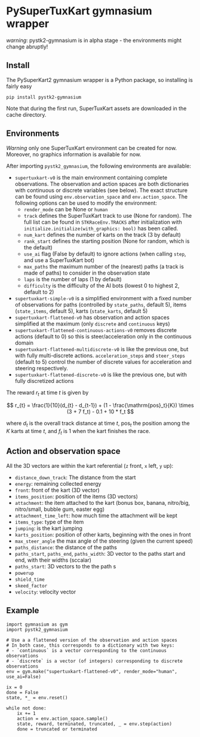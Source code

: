 # PySuperTuxKart gymnasium wrapper

*warning*: pystk2-gymnasium is in alpha stage - the environments might change abruptly!

## Install

The PySuperKart2 gymnasium wrapper is a Python package, so installing is fairly easy

`pip install pystk2-gymnasium`

Note that during the first run, SuperTuxKart assets are downloaded in the cache directory.

## Environments

*Warning* only one SuperTuxKart environment can be created for now. Moreover, no graphics information
is available for now.

After importing `pystk2_gymnasium`, the following environments are available:

- `supertuxkart-v0` is the main environment containing complete observations. The observation and action spaces are both dictionaries with continuous or discrete variables (see below). The exact structure can be found using `env.observation_space` and `env.action_space`. The following options can be used to modify the environment:
    - `render_mode` can be None or `human`
    - `track` defines the SuperTuxKart track to use (None for random). The full list can be found in `STKRaceEnv.TRACKS` after initialization with `initialize.initialize(with_graphics: bool)` has been called.
    - `num_kart` defines the number of karts on the track (3 by default)
    - `rank_start` defines the starting position (None for random, which is the default)
    - `use_ai` flag (False by default) to ignore actions (when calling `step`, and use a SuperTuxKart bot)
    - `max_paths` the maximum number of the (nearest) paths (a track is made of paths) to consider in the observation state
    - `laps` is the number of laps (1 by default)
    - `difficulty` is the difficulty of the AI bots (lowest 0 to highest 2, default to 2)
- `supertuxkart-simple-v0` is a simplified environment with a fixed number of observations for paths (controlled by `state_paths`, default 5), items (`state_items`, default 5), karts (`state_karts`, default 5)
- `supertuxkart-flattened-v0` has observation and action spaces simplified at the maximum (only `discrete` and `continuous` keys)
- `supertuxkart-flattened-continuous-actions-v0` removes discrete actions (default to 0) so this is steer/acceleration only in the continuous domain
- `supertuxkart-flattened-multidiscrete-v0` is like the previous one, but with fully multi-discrete actions. `acceleration_steps` and `steer_steps` (default to 5) control the number of discrete values for acceleration and steering respectively.
- `supertuxkart-flattened-discrete-v0` is like the previous one, but with fully discretized actions

The reward $r_t$ at time $t$ is given by

$$ r_{t} =  \frac{1}{10}(d_{t} - d_{t-1}) + (1 - \frac{\mathrm{pos}_t}{K}) \times (3 + 7 f_t) - 0.1 + 10 * f_t $$

where $d_t$ is the
overall track distance at time $t$, $\mathrm{pos}_t$ the position among the $K$ karts at time $t$, and $f_t$ is $1$ when the kart finishes the race.

## Action and observation space

All the 3D vectors are within the kart referential (`z` front, `x` left, `y` up):

- `distance_down_track`: The distance from the start
- `energy`: remaining collected energy
- `front`: front of the kart (3D vector)
- `items_position`: position of the items (3D vectors)
- `attachment`: the item attached to the kart (bonus box, banana, nitro/big, nitro/small, bubble gum, easter egg)
- `attachment_time_left`: how much time the attachment will be kept
- `items_type`: type of the item
- `jumping`: is the kart jumping
- `karts_position`: position of other karts, beginning with the ones in front
- `max_steer_angle` the max angle of the steering (given the current speed)
- `paths_distance`: the distance of the paths
- `paths_start`, `paths_end`, `paths_width`: 3D vector to the paths start and end, with their widths (sccalar)
- `paths_start`: 3D vectors to the the path s
- `powerup`
- `shield_time`
- `skeed_factor`
- `velocity`: velocity vector

## Example

```py3
import gymnasium as gym
import pystk2_gymnasium

# Use a a flattened version of the observation and action spaces
# In both case, this corresponds to a dictionary with two keys:
# - `continuous` is a vector corresponding to the continuous observations
# - `discrete` is a vector (of integers) corresponding to discrete observations
env = gym.make("supertuxkart-flattened-v0", render_mode="human", use_ai=False)

ix = 0
done = False
state, *_ = env.reset()

while not done:
    ix += 1
    action = env.action_space.sample()
    state, reward, terminated, truncated, _ = env.step(action)
    done = truncated or terminated
```
